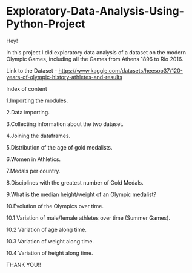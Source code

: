 # Exploratory-Data-Analysis-Using-Python-Project

Hey!

In this project I did exploratory data analysis of a dataset on the modern Olympic Games, including all the Games from Athens 1896 to Rio 2016.

Link to the Dataset - https://www.kaggle.com/datasets/heesoo37/120-years-of-olympic-history-athletes-and-results

Index of content

1.Importing the modules.

2.Data importing.

3.Collecting information about the two dataset.

4.Joining the dataframes.

5.Distribution of the age of gold medalists.

6.Women in Athletics.

7.Medals per country.

8.Disciplines with the greatest number of Gold Medals.

9.What is the median height/weight of an Olympic medalist?

10.Evolution of the Olympics over time.

10.1 Variation of male/female athletes over time (Summer Games).

10.2 Variation of age along time.

10.3 Variation of weight along time.

10.4 Variation of height along time.

THANK YOU!!
